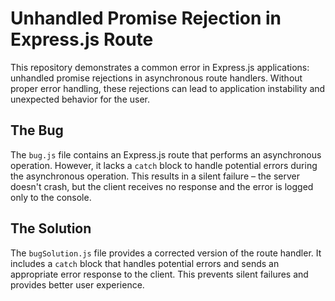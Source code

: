 # Unhandled Promise Rejection in Express.js Route

This repository demonstrates a common error in Express.js applications: unhandled promise rejections in asynchronous route handlers.  Without proper error handling, these rejections can lead to application instability and unexpected behavior for the user.

## The Bug
The `bug.js` file contains an Express.js route that performs an asynchronous operation. However, it lacks a `catch` block to handle potential errors during the asynchronous operation. This results in a silent failure – the server doesn't crash, but the client receives no response and the error is logged only to the console.

## The Solution
The `bugSolution.js` file provides a corrected version of the route handler. It includes a `catch` block that handles potential errors and sends an appropriate error response to the client.  This prevents silent failures and provides better user experience.